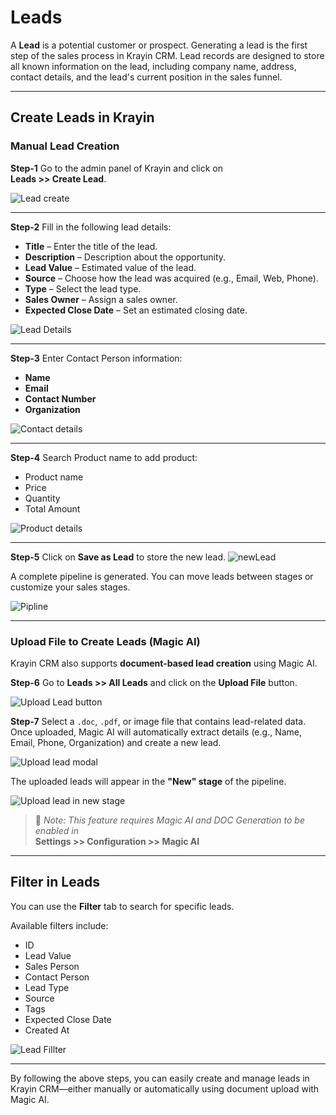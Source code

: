 # Leads

A **Lead** is a potential customer or prospect. Generating a lead is the first step of the sales process in Krayin CRM. Lead records are designed to store all known information on the lead, including company name, address, contact details, and the lead's current position in the sales funnel.

---

## Create Leads in Krayin

### Manual Lead Creation

**Step-1** Go to the admin panel of Krayin and click on  
**Leads >> Create Lead**.

![Lead create](../../assets/2.0/images/lead/createLead.png)

---

**Step-2** Fill in the following lead details:

- **Title** – Enter the title of the lead.  
- **Description** – Description about the opportunity.  
- **Lead Value** – Estimated value of the lead.  
- **Source** – Choose how the lead was acquired (e.g., Email, Web, Phone).  
- **Type** – Select the lead type.  
- **Sales Owner** – Assign a sales owner.  
- **Expected Close Date** – Set an estimated closing date.

![Lead Details](../../assets/2.0/images/lead/leadDetails.png)

---

**Step-3** Enter Contact Person information:

- **Name**  
- **Email**  
- **Contact Number**  
- **Organization**

![Contact details](../../assets/2.0/images/lead/contactDetails.png)

---

**Step-4** Search Product name to add product:

- Product name  
- Price  
- Quantity  
- Total Amount

![Product details](../../assets/2.0/images/lead/productDetilas.png)

---

**Step-5** Click on **Save as Lead** to store the new lead.
![newLead](../../assets/2.0/images/lead/newleads.png)

A complete pipeline is generated. You can move leads between stages or customize your sales stages.

![Pipline](../../assets/2.0/images/lead/pipeline.png)

---

### Upload File to Create Leads (Magic AI)

Krayin CRM also supports **document-based lead creation** using Magic AI.

**Step-6** Go to **Leads >> All Leads** and click on the **Upload File** button.

![Upload Lead button](../../assets/2.0/images/lead/uploadLeadButton.png)

**Step-7** Select a `.doc`, `.pdf`, or image file that contains lead-related data.  
Once uploaded, Magic AI will automatically extract details (e.g., Name, Email, Phone, Organization) and create a new lead.

![Upload lead modal](../../assets/2.0/images/lead/uploadLeadModal.png)

The uploaded leads will appear in the **"New" stage** of the pipeline.

![Upload lead in new stage](../../assets/2.0/images/lead/newleads.png)

> 🔗 *Note: This feature requires Magic AI and DOC Generation to be enabled in*  
> **Settings >> Configuration >> Magic AI**

---

## Filter in Leads

You can use the **Filter** tab to search for specific leads.

Available filters include:

- ID  
- Lead Value  
- Sales Person  
- Contact Person  
- Lead Type  
- Source  
- Tags  
- Expected Close Date  
- Created At  

![Lead Fillter](../../assets/2.0/images/lead/leadFillter.png)

---

By following the above steps, you can easily create and manage leads in Krayin CRM—either manually or automatically using document upload with Magic AI.
